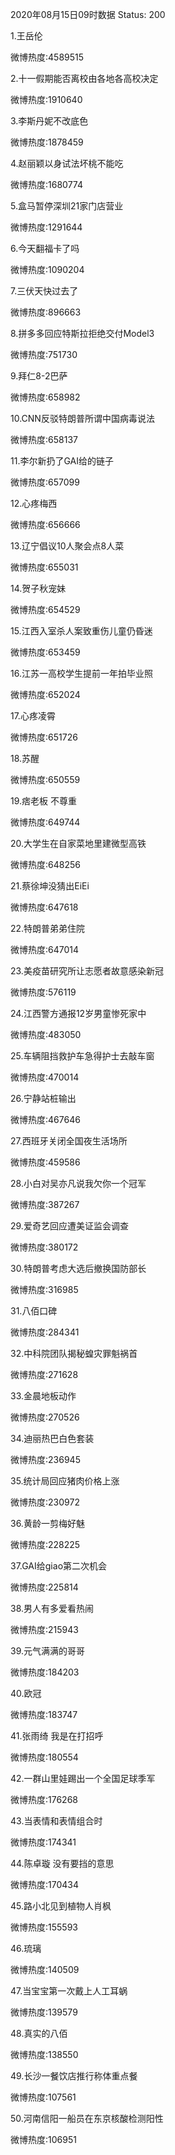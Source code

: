 2020年08月15日09时数据
Status: 200

1.王岳伦

微博热度:4589515

2.十一假期能否离校由各地各高校决定

微博热度:1910640

3.李斯丹妮不改底色

微博热度:1878459

4.赵丽颖以身试法坏桃不能吃

微博热度:1680774

5.盒马暂停深圳21家门店营业

微博热度:1291644

6.今天翻福卡了吗

微博热度:1090204

7.三伏天快过去了

微博热度:896663

8.拼多多回应特斯拉拒绝交付Model3

微博热度:751730

9.拜仁8-2巴萨

微博热度:658982

10.CNN反驳特朗普所谓中国病毒说法

微博热度:658137

11.李尔新扔了GAI给的链子

微博热度:657099

12.心疼梅西

微博热度:656666

13.辽宁倡议10人聚会点8人菜

微博热度:655031

14.贺子秋宠妹

微博热度:654529

15.江西入室杀人案致重伤儿童仍昏迷

微博热度:653459

16.江苏一高校学生提前一年拍毕业照

微博热度:652024

17.心疼凌霄

微博热度:651726

18.苏醒

微博热度:650559

19.痞老板 不尊重

微博热度:649744

20.大学生在自家菜地里建微型高铁

微博热度:648256

21.蔡徐坤没猜出EiEi

微博热度:647618

22.特朗普弟弟住院

微博热度:647014

23.美疫苗研究所让志愿者故意感染新冠

微博热度:576119

24.江西警方通报12岁男童惨死家中

微博热度:483050

25.车辆阻挡救护车急得护士去敲车窗

微博热度:470014

26.宁静站桩输出

微博热度:467646

27.西班牙关闭全国夜生活场所

微博热度:459586

28.小白对吴亦凡说我欠你一个冠军

微博热度:387267

29.爱奇艺回应遭美证监会调查

微博热度:380172

30.特朗普考虑大选后撤换国防部长

微博热度:316985

31.八佰口碑

微博热度:284341

32.中科院团队揭秘蝗灾罪魁祸首

微博热度:271628

33.金晨地板动作

微博热度:270526

34.迪丽热巴白色套装

微博热度:236945

35.统计局回应猪肉价格上涨

微博热度:230972

36.黄龄一剪梅好魅

微博热度:228225

37.GAI给giao第二次机会

微博热度:225814

38.男人有多爱看热闹

微博热度:215943

39.元气满满的哥哥

微博热度:184203

40.欧冠

微博热度:183747

41.张雨绮 我是在打招呼

微博热度:180554

42.一群山里娃踢出一个全国足球季军

微博热度:176268

43.当表情和表情组合时

微博热度:174341

44.陈卓璇 没有要挡的意思

微博热度:170434

45.路小北见到植物人肖枫

微博热度:155593

46.琉璃

微博热度:140509

47.当宝宝第一次戴上人工耳蜗

微博热度:139579

48.真实的八佰

微博热度:138550

49.长沙一餐饮店推行称体重点餐

微博热度:107561

50.河南信阳一船员在东京核酸检测阳性

微博热度:106951

